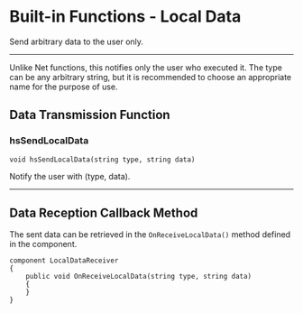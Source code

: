 # Built-in Functions - Local Data

Send arbitrary data to the user only.

***

Unlike Net functions, this notifies only the user who executed it.
The type can be any arbitrary string, but it is recommended to choose an appropriate name for the purpose of use.

## Data Transmission Function

### hsSendLocalData
`void hsSendLocalData(string type, string data)`

Notify the user with (type, data).

***

## Data Reception Callback Method

The sent data can be retrieved in the `OnReceiveLocalData()` method defined in the component.

```
component LocalDataReceiver
{
    public void OnReceiveLocalData(string type, string data)
    {
    }
}
```